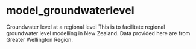 # model_groundwaterlevel
Groundwater level at a regional level
This is to facilitate regional groundwater level modelling in New Zealand. Data provided here are from Greater Wellington Region.
